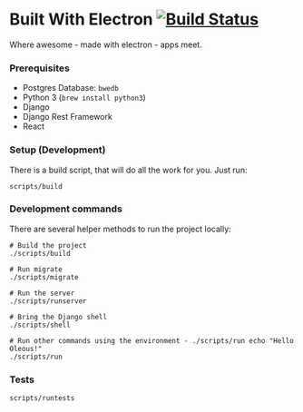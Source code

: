 # Built With Electron [![Build Status](https://magnum.travis-ci.com/ekonstantinidis/builtwithelectron.svg?token=9QR4ewbqbkEmHps6q5sq&branch=hello-npm)](https://magnum.travis-ci.com/ekonstantinidis/builtwithelectron)
Where awesome - made with electron - apps meet.

### Prerequisites

 - Postgres Database: `bwedb`
 - Python 3 (`brew install python3`)
 - Django
 - Django Rest Framework
 - React


### Setup (Development)

There is a build script, that will do all the work for you. Just run:

    scripts/build


### Development commands
There are several helper methods to run the project locally:

    # Build the project
    ./scripts/build

    # Run migrate
    ./scripts/migrate

    # Run the server
    ./scripts/runserver

    # Bring the Django shell
    ./scripts/shell

    # Run other commands using the environment - ./scripts/run echo "Hello Oleous!"
    ./scripts/run


### Tests

    scripts/runtests
